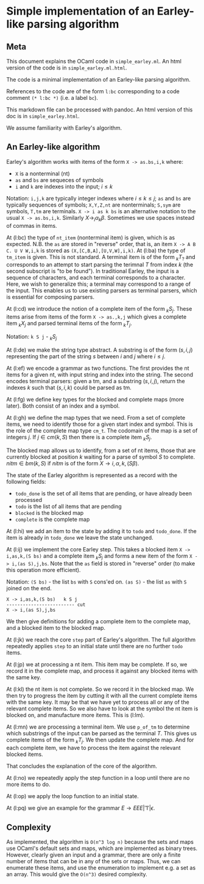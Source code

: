 # Simple implementation of an Earley-like parsing algorithm

## Meta

This document explains the OCaml code in `simple_earley.ml`. An html
version of the code is in `simple_earley.ml.html`.

The code is a minimal implementation of an Earley-like parsing
algorithm.

References to the code are of the form `l:bc` corresponding to a code
comment `(* l:bc *)` (i.e. a label `bc`).

This markdown file can be processed with pandoc. An html version of
this doc is in `simple_earley.html`.

We assume familiarity with Earley's algorithm.

## An Earley-like algorithm

Earley's algorithm works with items of the form `X -> as.bs,i,k` where:

* `X` is a nonterminal (nt)
* `as` and `bs` are sequeces of symbols
* `i` and `k` are indexes into the input; $i \le k$

Notation: `i,j,k` are typically integer indexes where $i \le k \le j$;
`as` and `bs` are typically sequences of symbols; `X,Y,Z,nt` are
nonterminals; `S,sym` are symbols, `T,tm` are terminals. `X -> i as k
bs` is an alternative notation to the usual `X ->
as.bs,i,k`. Similarly $X \rightarrow _i{}\alpha_k{}\beta$. Sometimes
we use spaces instead of commas in items.

At (l:bc) the type of `nt_item` (nonterminal item) is given, which is
as expected. N.B. the `as` are stored in "reverse" order, that is, an
item `X -> A B C. U V W,i,k` is stored as
`(X,[C,B,A],[U,V,W],i,k)`. At (l:ba) the type of `tm_item` is
given. This is not standard. A terminal item is of the form $_k{}T_?$
and corresponds to an attempt to start parsing the terimnal $T$ from
index $k$ (the second subscript is "to be found"). In traditional
Earley, the input is a sequence of characters, and each terminal
corresponds to a character. Here, we wish to generalize this; a
terminal may correspond to a range of the input. This enables us to
use existing parsers as terminal parsers, which is essential for
composing parsers.

At (l:cd) we introduce the notion of a complete item of the form
$_k{}S_j$. These items arise from items of the form `X -> as.,k,j`
which gives a complete item $_k{}X_j$ and parsed terminal items of the
form $_k{}T_j$.

Notation: `k S j` - $_k{}S_j$

At (l:de) we make the string type abstract. A substring is of the form
$(s,i,j)$ representing the part of the string $s$ between $i$ and
$j$ where $i \le j$.

At (l:ef) we encode a grammar as two functions. The first provides the
nt items for a given nt, with input string and index into the
string. The second encodes terminal parsers: given a tm, and a
substring $(s,i,j)$, return the indexes $k$ such that $(s,i,k)$ could
be parsed as tm.

At (l:fg) we define key types for the blocked and complete maps (more
later). Both consist of an index and a symbol.

At (l:gh) we define the map types that we need. From a set of complete
items, we need to identify those for a given start index and
symbol. This is the role of the complete map type `cm_t`. The codomain
of the map is a set of integers $j$. If $j \in cm(k,S)$ then there is
a complete item $_k{}S_j$.

The blocked map allows us to identify, from a set of nt items, those
that are currently blocked at position $k$ waiting for a parse of
symbol $S$ to complete. $nitm \in bm(k,S)$ if $nitm$ is of the form $X
\rightarrow i,\alpha,k,(S \beta)$.

The state of the Earley algorithm is represented as a record with the
following fields:

* `todo_done` is the set of all items that are pending, or have
  already been processed
* `todo` is the list of all items that are pending
* `blocked` is the blocked map
* `complete` is the complete map

At (l:hi) we add an item to the state by adding it to `todo` and
`todo_done`. If the item is already in `todo_done` we leave the state
unchanged.

At (l:ij) we implement the core Earley step. This takes a blocked item
`X -> i,as,k,(S bs)` and a complete item $_k{}S_j$ and forms a new item
of the form `X -> i,(as S),j,bs`. Note that the `as` field is stored in
"reverse" order (to make this operation more efficient).

Notation: `(S bs)` - the list `bs` with `S` cons'ed on. `(as S)` - the
list `as` with `S` joined on the end.

~~~
X -> i,as,k,(S bs)   k S j
------------------------- cut
X -> i,(as S),j,bs
~~~

We then give definitions for adding a complete item to the complete
map, and a blocked item to the blocked map.

At (l:jk) we reach the core `step` part of Earley's algorithm. The
full algorithm repeatedly applies `step` to an initial state until
there are no further `todo` items.

At (l:jp) we at processing a nt item. This item may be complete. If
so, we record it in the complete map, and process it against any
blocked items with the same key.

At (l:kl) the nt item is not complete. So we record it in the blocked
map. We then try to progress the item by cutting it with all the
current complete items with the same key. It may be that we have yet
to process all or any of the relevant complete items. So we also have
to look at the symbol the nt item is blocked on, and manufacture more
items. This is (l:lm).

At (l:mn) we are processing a terminal item. We use `p_of_tm` to
determine which substrings of the input can be parsed as the terminal
$T$. This gives us complete items of the form $_k{}T_j$. We then update
the complete map. And for each complete item, we have to process the
item against the relevant blocked items.

That concludes the explanation of the core of the algorithm.

At (l:no) we repeatedly apply the step function in a loop until there
are no more items to do.

At (l:op) we apply the loop function to an initial state.

At (l:pq) we give an example for the grammar $E \rightarrow E E E |
'1' | \epsilon$.


## Complexity

As implemented, the algorithm is `O(n^3 log n)` because the sets and
maps use OCaml's default sets and maps, which are implemented as
binary trees. However, clearly given an input and a grammar, there are
only a finite number of items that can be in any of the sets or
maps. Thus, we can enumerate these items, and use the enumeration to
implement e.g. a set as an array. This would give the `O(n^3)` desired
complexity.

